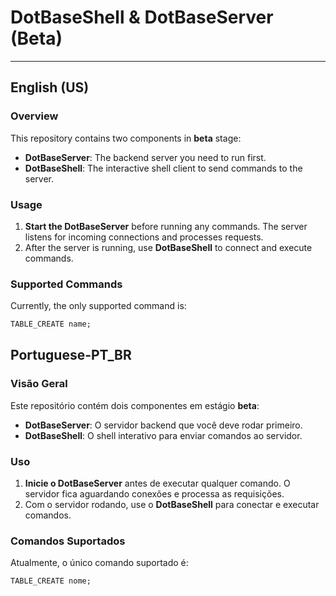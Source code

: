 # DotBaseShell & DotBaseServer (Beta)

---

## English (US)

### Overview

This repository contains two components in **beta** stage:

- **DotBaseServer**: The backend server you need to run first.  
- **DotBaseShell**: The interactive shell client to send commands to the server.

### Usage

1. **Start the DotBaseServer** before running any commands. The server listens for incoming connections and processes requests.  
2. After the server is running, use **DotBaseShell** to connect and execute commands.

### Supported Commands

Currently, the only supported command is:

```sql
TABLE_CREATE name;
```


## Portuguese-PT_BR

### Visão Geral

Este repositório contém dois componentes em estágio **beta**:

- **DotBaseServer**: O servidor backend que você deve rodar primeiro.  
- **DotBaseShell**: O shell interativo para enviar comandos ao servidor.

### Uso

1. **Inicie o DotBaseServer** antes de executar qualquer comando. O servidor fica aguardando conexões e processa as requisições.  
2. Com o servidor rodando, use o **DotBaseShell** para conectar e executar comandos.

### Comandos Suportados

Atualmente, o único comando suportado é:

```sql
TABLE_CREATE nome;
```
